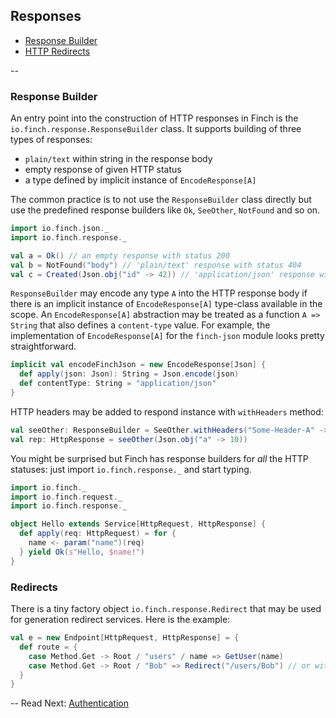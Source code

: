 ## Responses

* [Response Builder](response.md#response-builder)
* [HTTP Redirects](response.md#redirects)

--

### Response Builder

An entry point into the construction of HTTP responses in Finch is the `io.finch.response.ResponseBuilder` class. It
supports building of three types of responses:

* `plain/text` within string in the response body
* empty response of given HTTP status
* a type defined by implicit instance of `EncodeResponse[A]`

The common practice is to not use the `ResponseBuilder` class directly but use the predefined response builders like
`Ok`, `SeeOther`, `NotFound` and so on.

```scala
import io.finch.json._
import io.finch.response._

val a = Ok() // an empty response with status 200
val b = NotFound("body") // 'plain/text' response with status 404
val c = Created(Json.obj("id" -> 42)) // 'application/json' response with status 201
```

`ResponseBuilder` may encode any type `A` into the HTTP response body if there is an implicit instance of
`EncodeResponse[A]` type-class available in the scope. An `EncodeResponse[A]` abstraction may be treated as a function
`A => String` that also defines a `content-type` value. For example, the implementation of `EncodeResponse[A]` for the
`finch-json` module looks pretty straightforward.

```scala
implicit val encodeFinchJson = new EncodeResponse[Json] {
  def apply(json: Json): String = Json.encode(json)
  def contentType: String = "application/json"
}
```

HTTP headers may be added to respond instance with `withHeaders` method:

```scala
val seeOther: ResponseBuilder = SeeOther.withHeaders("Some-Header-A" -> "a", "Some-Header-B" -> "b")
val rep: HttpResponse = seeOther(Json.obj("a" -> 10))
```

You might be surprised but Finch has response builders for _all_ the HTTP statuses: just import `io.finch.response._`
and start typing.

```scala
import io.finch._
import io.finch.request._
import io.finch.response._

object Hello extends Service[HttpRequest, HttpResponse] {
  def apply(req: HttpRequest) = for {
    name <- param("name")(req)
  } yield Ok(s"Hello, $name!")
}
```

### Redirects

There is a tiny factory object `io.finch.response.Redirect` that may be used for generation redirect services. Here is
the example:

```scala
val e = new Endpoint[HttpRequest, HttpResponse] = {
  def route = {
    case Method.Get -> Root / "users" / name => GetUser(name)
    case Method.Get -> Root / "Bob" => Redirect("/users/Bob") // or with path object
  }
}
```

--
Read Next: [Authentication](auth.md)
